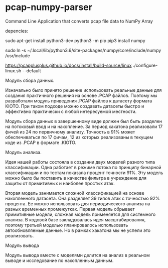 # pcap-numpy-parser
Command Line Application that converts pcap file data to NumPy Array

depencies:

sudo apt-get install python3-dev
python3 -m pip
pip3 install numpy

sudo ln -s ~/.local/lib/python3.6/site-packages/numpy/core/include/numpy /usr/include

https://pcapplusplus.github.io/docs/install/build-source/linux
./configure-linux.sh --default


Модуль сбора данных.

Изначально было принято решение использовать реальные данные для создания практичного решения на основе .PCAP файлов. Поэтому мы разработали модуль приведения .PCAP файлов к датасету формата KIOTO. При таком подходе можно создавать датасеты быстро и эффективно практически с любой интересуемой местности.

Модуль сбора данных в завершенному виде должен был быть разделен на потоковый ввод и на накопление. За период хакатона реализовали 17 фичей из 24 по первичному анализу. Точность в 91% может обеспечиваться по 17 фичам, 12 из которых реализованы в текущем коде из .PCAP в формате .KIOTO. 

Модуль анализа.

Идея нашей работы состояла в создании двух моделей разного типа классификации. Одна работает в режиме потока по принципу бинарной классификации и по тестам показала процент точности 91%. Эту модель можно было бы поставить в качестве фильтра в учреждение для защиты от примитивных и наиболее простых атак. 

Вторая модель занимается сложной классификацией на основе накопленного датасета. Она разделяет 39 типов атак с точностью 92% процента. Ее можно использовать для периодического анализа на разных временных промежутках. Первая модель обрывает примитивные модели, сложная модель применяется для системного анализа. В кодовой базе закладывалась идея масштабирования, поэтому третьей моделью планировалось использовать автообновляемые данные. Но в рамках хакатона мы не успели это реализовать.

Модуль вывода

Модуль вывода вместе с моделями делится на анализ в реальном выводе и исследование по накопленным данным.